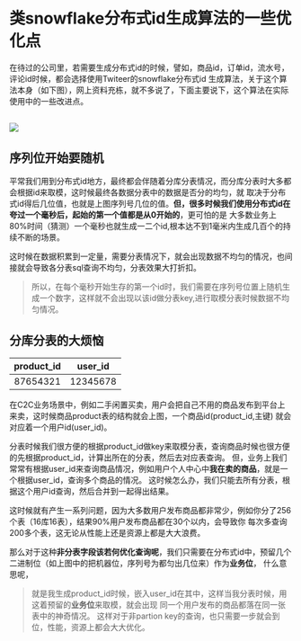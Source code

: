 # 类snowflake分布式id生成算法的一些优化点

在待过的公司里，若需要生成分布式id的时候，譬如，商品id，订单id，流水号，评论id时候，都会选择使用Twiteer的snowflake分布式id
生成算法，关于这个算法本身（如下图），网上资料充栋，就不多说了，下面主要说下，这个算法在实际使用中的一些改进点。

![](http://7xpnzc.com1.z0.glb.clouddn.com/snowflake-64bit.jpg)
----
## 序列位开始要随机

平常我们用到分布式id地方，最终都会伴随着分库分表情况，而分库分表时大多都会根据id来取模，这时候最终各数据分表中的数据是否分的均匀，就
取决于分布式id得后几位值，也就是上图序列号几位的值。**但，很多时候我们使用分布式id在夸过一个毫秒后，起始的第一个值都是从0开始的**，更可怕的是
大多数业务上80%时间（猜测）一个毫秒也就生成一二个id,根本达不到1毫米内生成几百个的持续不断的场景。

这时候在数据积累到一定量，需要分表情况下，就会出现数据不均匀的情况，也间接就会导致各分表sql查询不均匀，分表效果大打折扣。
>所以，在每个毫秒开始生存的第一个id时，我们需要在序列号位置上随机生成一个数字，这样就不会出现以该id做分表key,进行取模分表时候数据不均匀情况。


## 分库分表的大烦恼

|product_id|user_id|
|:---:|:---:|
|87654321|12345678|

在C2C业务场景中，例如二手闲置买卖，用户会把自己不用的商品发布到平台上来卖，这时候商品product表的结构就会上图，一个商品id(product_id,主键)
就会对应着一个用户id(user_id)。

分表时候我们很方便的根据product_id做key来取模分表，查询商品时候也很方便的先根据product_id，计算出所在的分表，然后去对应表查询。
但，业务上我们常常有根据user_id来查询商品情况，例如用户个人中心中**我在卖的商品**，就是一个根据user_id，查询多个商品的情况。
这时候怎么办，我们只能去所有分表，根据这个用户id查询，然后合并到一起得出结果。

这时候就有产生一系列问题，因为大多数用户发布商品都非常少，例如你分了256个表（16库16表），结果90%用户发布商品都在30个以内，会导致你
每次多查询200多个表，这无论从性能上还是资源上都是大大浪费。

那么对于这种**非分表字段该若何优化查询呢**，我们只需要在分布式id中，预留几个二进制位（如上图中的把机器位，序列号为都匀出几位来）作为**业务位**，
什么意思呢，
>就是我生成product_id时候，嵌入user_id在其中，这样当我分表时候，用这着预留的**业务位**来取模，就会出现 同一个用户发布的商品都落在同一张表中的神奇情况。
这样对于非partion key的查询，也只需要一步就会到位，性能，资源上都会大大优化。



